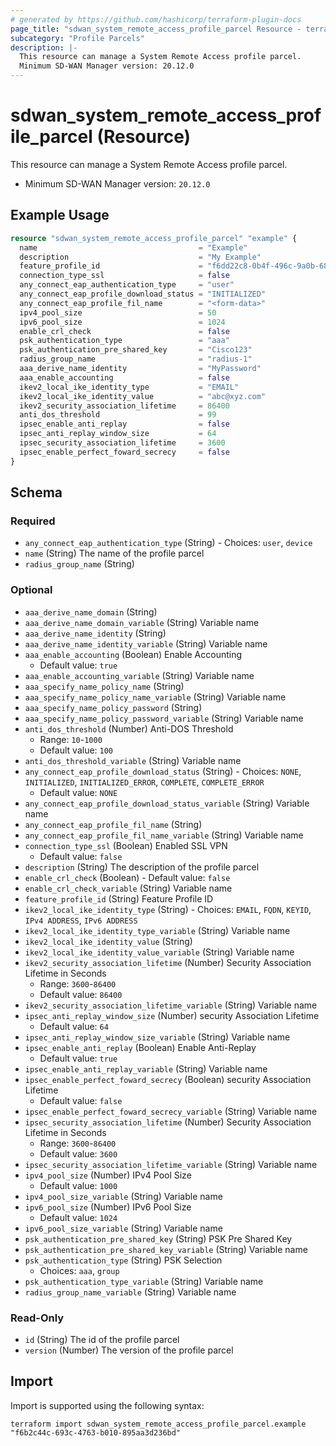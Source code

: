 ```yaml
---
# generated by https://github.com/hashicorp/terraform-plugin-docs
page_title: "sdwan_system_remote_access_profile_parcel Resource - terraform-provider-sdwan"
subcategory: "Profile Parcels"
description: |-
  This resource can manage a System Remote Access profile parcel.
  Minimum SD-WAN Manager version: 20.12.0
---
```


# sdwan_system_remote_access_profile_parcel (Resource)

This resource can manage a System Remote Access profile parcel.
  - Minimum SD-WAN Manager version: `20.12.0`

## Example Usage

```terraform
resource "sdwan_system_remote_access_profile_parcel" "example" {
  name                                    = "Example"
  description                             = "My Example"
  feature_profile_id                      = "f6dd22c8-0b4f-496c-9a0b-6813d1f8b8ac"
  connection_type_ssl                     = false
  any_connect_eap_authentication_type     = "user"
  any_connect_eap_profile_download_status = "INITIALIZED"
  any_connect_eap_profile_fil_name        = "<form-data>"
  ipv4_pool_size                          = 50
  ipv6_pool_size                          = 1024
  enable_crl_check                        = false
  psk_authentication_type                 = "aaa"
  psk_authentication_pre_shared_key       = "Cisco123"
  radius_group_name                       = "radius-1"
  aaa_derive_name_identity                = "MyPassword"
  aaa_enable_accounting                   = false
  ikev2_local_ike_identity_type           = "EMAIL"
  ikev2_local_ike_identity_value          = "abc@xyz.com"
  ikev2_security_association_lifetime     = 86400
  anti_dos_threshold                      = 99
  ipsec_enable_anti_replay                = false
  ipsec_anti_replay_window_size           = 64
  ipsec_security_association_lifetime     = 3600
  ipsec_enable_perfect_foward_secrecy     = false
}
```

<!-- schema generated by tfplugindocs -->
## Schema

### Required

- `any_connect_eap_authentication_type` (String) - Choices: `user`, `device`
- `name` (String) The name of the profile parcel
- `radius_group_name` (String)

### Optional

- `aaa_derive_name_domain` (String)
- `aaa_derive_name_domain_variable` (String) Variable name
- `aaa_derive_name_identity` (String)
- `aaa_derive_name_identity_variable` (String) Variable name
- `aaa_enable_accounting` (Boolean) Enable Accounting
  - Default value: `true`
- `aaa_enable_accounting_variable` (String) Variable name
- `aaa_specify_name_policy_name` (String)
- `aaa_specify_name_policy_name_variable` (String) Variable name
- `aaa_specify_name_policy_password` (String)
- `aaa_specify_name_policy_password_variable` (String) Variable name
- `anti_dos_threshold` (Number) Anti-DOS Threshold
  - Range: `10`-`1000`
  - Default value: `100`
- `anti_dos_threshold_variable` (String) Variable name
- `any_connect_eap_profile_download_status` (String) - Choices: `NONE`, `INITIALIZED`, `INITIALIZED_ERROR`, `COMPLETE`, `COMPLETE_ERROR`
  - Default value: `NONE`
- `any_connect_eap_profile_download_status_variable` (String) Variable name
- `any_connect_eap_profile_fil_name` (String)
- `any_connect_eap_profile_fil_name_variable` (String) Variable name
- `connection_type_ssl` (Boolean) Enabled SSL VPN
  - Default value: `false`
- `description` (String) The description of the profile parcel
- `enable_crl_check` (Boolean) - Default value: `false`
- `enable_crl_check_variable` (String) Variable name
- `feature_profile_id` (String) Feature Profile ID
- `ikev2_local_ike_identity_type` (String) - Choices: `EMAIL`, `FQDN`, `KEYID`, `IPv4 ADDRESS`, `IPv6 ADDRESS`
- `ikev2_local_ike_identity_type_variable` (String) Variable name
- `ikev2_local_ike_identity_value` (String)
- `ikev2_local_ike_identity_value_variable` (String) Variable name
- `ikev2_security_association_lifetime` (Number) Security Association Lifetime in Seconds
  - Range: `3600`-`86400`
  - Default value: `86400`
- `ikev2_security_association_lifetime_variable` (String) Variable name
- `ipsec_anti_replay_window_size` (Number) security Association Lifetime
  - Default value: `64`
- `ipsec_anti_replay_window_size_variable` (String) Variable name
- `ipsec_enable_anti_replay` (Boolean) Enable Anti-Replay
  - Default value: `true`
- `ipsec_enable_anti_replay_variable` (String) Variable name
- `ipsec_enable_perfect_foward_secrecy` (Boolean) security Association Lifetime
  - Default value: `false`
- `ipsec_enable_perfect_foward_secrecy_variable` (String) Variable name
- `ipsec_security_association_lifetime` (Number) Security Association Lifetime in Seconds
  - Range: `3600`-`86400`
  - Default value: `3600`
- `ipsec_security_association_lifetime_variable` (String) Variable name
- `ipv4_pool_size` (Number) IPv4 Pool Size
  - Default value: `1000`
- `ipv4_pool_size_variable` (String) Variable name
- `ipv6_pool_size` (Number) IPv6 Pool Size
  - Default value: `1024`
- `ipv6_pool_size_variable` (String) Variable name
- `psk_authentication_pre_shared_key` (String) PSK Pre Shared Key
- `psk_authentication_pre_shared_key_variable` (String) Variable name
- `psk_authentication_type` (String) PSK Selection
  - Choices: `aaa`, `group`
- `psk_authentication_type_variable` (String) Variable name
- `radius_group_name_variable` (String) Variable name

### Read-Only

- `id` (String) The id of the profile parcel
- `version` (Number) The version of the profile parcel

## Import

Import is supported using the following syntax:

```shell
terraform import sdwan_system_remote_access_profile_parcel.example "f6b2c44c-693c-4763-b010-895aa3d236bd"
```
